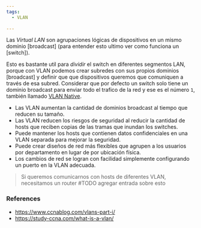 ```yaml
---
tags:
  - VLAN
  
---
```



Las _Virtual LAN_ son agrupaciones lógicas de dispositivos en un mismo dominio [broadcast] (para entender esto ultimo ver como funciona un [switch]). 

Esto es bastante util para _dividir_ el switch en diferentes segmentos LAN, porque con VLAN podemos crear subredes con sus propios dominios [broadcast] y definir que que dispositivos queremos que comuniquen a través de esa subred. Considerar que por defecto un switch solo tiene un dominio broadcast para enviar todo el trafico de la red y ese es el número `1`, también llamado [VLAN Native](VLAN%20Native.md).
- Las VLAN aumentan la cantidad de dominios broadcast al tiempo que reducen su tamaño.
- Las VLAN reducen los riesgos de seguridad al reducir la cantidad de hosts que reciben copias de las tramas que inundan los switches.
- Puede mantener los hosts que contienen datos confidenciales en una VLAN separada para mejorar la seguridad.
- Puede crear diseños de red más flexibles que agrupen a los usuarios por departamento en lugar de por ubicación física.
- Los cambios de red se logran con facilidad simplemente configurando un puerto en la VLAN adecuada.


> Si queremos comunicarnos con hosts de diferentes VLAN, necesitamos un router 
> #TODO agregar entrada sobre esto



### References
- https://www.ccnablog.com/vlans-part-i/
- https://study-ccna.com/what-is-a-vlan/
